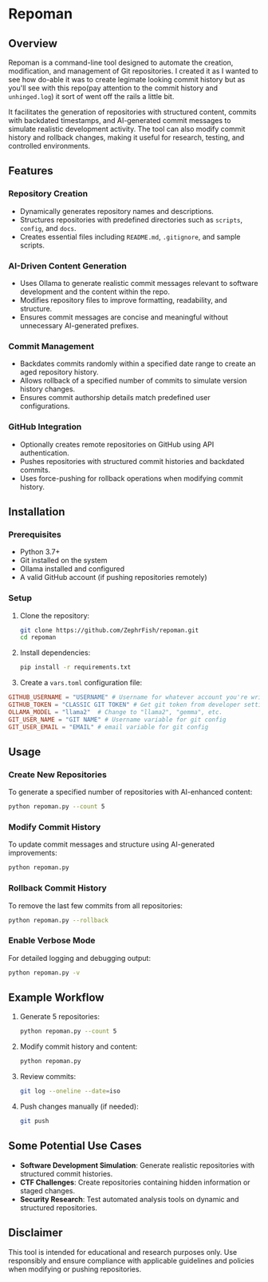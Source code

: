 # Repoman

## Overview

Repoman is a command-line tool designed to automate the creation, modification, and management of Git repositories. I created it as I wanted to see how do-able it was to create legimate looking commit history but as you'll see with this repo(pay attention to the commit history and `unhinged.log`) it sort of went off the rails a little bit.

It facilitates the generation of repositories with structured content, commits with backdated timestamps, and AI-generated commit messages to simulate realistic development activity. The tool can also modify commit history and rollback changes, making it useful for research, testing, and controlled environments.

## Features

### Repository Creation
- Dynamically generates repository names and descriptions.
- Structures repositories with predefined directories such as `scripts`, `config`, and `docs`.
- Creates essential files including `README.md`, `.gitignore`, and sample scripts.

### AI-Driven Content Generation
- Uses Ollama to generate realistic commit messages relevant to software development and the content within the repo.
- Modifies repository files to improve formatting, readability, and structure.
- Ensures commit messages are concise and meaningful without unnecessary AI-generated prefixes.

### Commit Management
- Backdates commits randomly within a specified date range to create an aged repository history.
- Allows rollback of a specified number of commits to simulate version history changes.
- Ensures commit authorship details match predefined user configurations.

### GitHub Integration
- Optionally creates remote repositories on GitHub using API authentication.
- Pushes repositories with structured commit histories and backdated commits.
- Uses force-pushing for rollback operations when modifying commit history.

## Installation

### Prerequisites
- Python 3.7+
- Git installed on the system
- Ollama installed and configured
- A valid GitHub account (if pushing repositories remotely)

### Setup
1. Clone the repository:
   ```bash
   git clone https://github.com/ZephrFish/repoman.git
   cd repoman
   ```
2. Install dependencies:
   ```bash
   pip install -r requirements.txt
   ```
3. Create a `vars.toml` configuration file:
  ```toml
GITHUB_USERNAME = "USERNAME" # Username for whatever account you're writing to
GITHUB_TOKEN = "CLASSIC GIT TOKEN" # Get git token from developer settings in github 
OLLAMA_MODEL = "llama2"  # Change to "llama2", "gemma", etc.
GIT_USER_NAME = "GIT NAME" # Username variable for git config
GIT_USER_EMAIL = "EMAIL" # email variable for git config
   ```

## Usage

### Create New Repositories
To generate a specified number of repositories with AI-enhanced content:
```bash
python repoman.py --count 5
```

### Modify Commit History
To update commit messages and structure using AI-generated improvements:
```bash
python repoman.py
```

### Rollback Commit History
To remove the last few commits from all repositories:
```bash
python repoman.py --rollback
```

### Enable Verbose Mode
For detailed logging and debugging output:
```bash
python repoman.py -v
```

## Example Workflow
1. Generate 5 repositories:
   ```bash
   python repoman.py --count 5
   ```
2. Modify commit history and content:
   ```bash
   python repoman.py
   ```
3. Review commits:
   ```bash
   git log --oneline --date=iso
   ```
4. Push changes manually (if needed):
   ```bash
   git push
   ```

## Some Potential Use Cases
- **Software Development Simulation**: Generate realistic repositories with structured commit histories.
- **CTF Challenges**: Create repositories containing hidden information or staged changes.
- **Security Research**: Test automated analysis tools on dynamic and structured repositories.

## Disclaimer
This tool is intended for educational and research purposes only. Use responsibly and ensure compliance with applicable guidelines and policies when modifying or pushing repositories.

